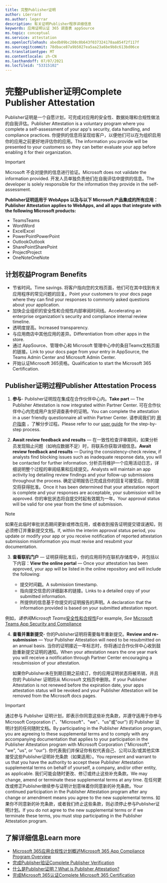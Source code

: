 ```yaml
---
title: 完整Publisher证明
author: LGerrard
ms.author: legerrar
description: 有关证明Publisher程序详细信息
keywords: 应用证明认证 365 调查表 appSource
ms.topic: conceptual
ms.service: attestation
ms.openlocfilehash: abedb09bc280c0b643f037324178aa854f2f117f
ms.sourcegitcommit: 78dbace87a9b5027ea5aa23a6be9b8c613bd06ce
ms.translationtype: MT
ms.contentlocale: zh-CN
ms.lasthandoff: 07/07/2021
ms.locfileid: "53315102"
---
```

# <a name="complete-publisher-attestation"></a><span data-ttu-id="6351f-104">完整Publisher证明</span><span class="sxs-lookup"><span data-stu-id="6351f-104">Complete Publisher Attestation</span></span>

<span data-ttu-id="6351f-105">Publisher证明是一个自愿计划，可完成对应用的安全性、数据处理和合规性做法的自我评估。</span><span class="sxs-lookup"><span data-stu-id="6351f-105">Publisher Attestation is a voluntary program where you complete a self-assessment of your app's security, data handling, and compliance practices.</span></span> <span data-ttu-id="6351f-106">你提供的信息将呈现给客户，以便他们可以在为组织启用你的应用之前更好地评估你的应用。</span><span class="sxs-lookup"><span data-stu-id="6351f-106">The information you provide will be presented to your customers so they can better evaluate your app before enabling it for their organization.</span></span> 

> [!IMPORTANT]
> <span data-ttu-id="6351f-107">Microsoft 不会对提供的信息进行验证。</span><span class="sxs-lookup"><span data-stu-id="6351f-107">Microsoft does not validate the information provided.</span></span> <span data-ttu-id="6351f-108">开发人员单独负责他们在自我评估中提供的信息。</span><span class="sxs-lookup"><span data-stu-id="6351f-108">The developer is solely responsible for the information they provide in the self-assessment.</span></span> 

<span data-ttu-id="6351f-109">**Publisher证明适用于 WebApps 以及与以下 Microsoft 产品集成的所有应用：**</span><span class="sxs-lookup"><span data-stu-id="6351f-109">**Publisher Attestation applies to WebApps, and all apps that integrate with the following Microsoft products:**</span></span>
- <span data-ttu-id="6351f-110">Teams</span><span class="sxs-lookup"><span data-stu-id="6351f-110">Teams</span></span>
- <span data-ttu-id="6351f-111">Word</span><span class="sxs-lookup"><span data-stu-id="6351f-111">Word</span></span>
- <span data-ttu-id="6351f-112">Excel</span><span class="sxs-lookup"><span data-stu-id="6351f-112">Excel</span></span>
- <span data-ttu-id="6351f-113">PowerPoint</span><span class="sxs-lookup"><span data-stu-id="6351f-113">PowerPoint</span></span> 
- <span data-ttu-id="6351f-114">Outlook</span><span class="sxs-lookup"><span data-stu-id="6351f-114">Outlook</span></span>
- <span data-ttu-id="6351f-115">SharePoint</span><span class="sxs-lookup"><span data-stu-id="6351f-115">SharePoint</span></span>
- <span data-ttu-id="6351f-116">Project</span><span class="sxs-lookup"><span data-stu-id="6351f-116">Project</span></span>
- <span data-ttu-id="6351f-117">OneNote</span><span class="sxs-lookup"><span data-stu-id="6351f-117">OneNote</span></span>


## <a name="program-benefits"></a><span data-ttu-id="6351f-118">计划权益</span><span class="sxs-lookup"><span data-stu-id="6351f-118">Program Benefits</span></span>
- <span data-ttu-id="6351f-119">节省时间。</span><span class="sxs-lookup"><span data-stu-id="6351f-119">Time savings.</span></span> <span data-ttu-id="6351f-120">将客户指向您的文档页面，他们可在其中找到有关应用程序的常见问题的回复。</span><span class="sxs-lookup"><span data-stu-id="6351f-120">Point your customers to your docs page where they can find your responses to commonly asked questions about your application.</span></span> 
- <span data-ttu-id="6351f-121">加快企业组织的安全性和合规性内部审阅时间线。</span><span class="sxs-lookup"><span data-stu-id="6351f-121">Accelerating an enterprise organization's security and compliance internal review timeline.</span></span>
- <span data-ttu-id="6351f-122">透明度提高。</span><span class="sxs-lookup"><span data-stu-id="6351f-122">Increased transparency.</span></span>
- <span data-ttu-id="6351f-123">与应用商店中其他应用的差异。</span><span class="sxs-lookup"><span data-stu-id="6351f-123">Differentiation from other apps in the store.</span></span> 
- <span data-ttu-id="6351f-124">通过 AppSource、管理中心和 Microsoft 管理中心中的条目Teams文档页面的链接。</span><span class="sxs-lookup"><span data-stu-id="6351f-124">Link to your docs page from your entry in AppSource, the Teams Admin Center and Microsoft Admin Center.</span></span> 
- <span data-ttu-id="6351f-125">开始认证Microsoft 365资格。</span><span class="sxs-lookup"><span data-stu-id="6351f-125">Qualification to start the Microsoft 365 Certification.</span></span>
 

## <a name="publisher-attestation-process"></a><span data-ttu-id="6351f-126">Publisher证明过程</span><span class="sxs-lookup"><span data-stu-id="6351f-126">Publisher Attestation Process</span></span>

1. <span data-ttu-id="6351f-127">**参与**- Publisher证明现在集成在合作伙伴中心内。</span><span class="sxs-lookup"><span data-stu-id="6351f-127">**Take part** — The Publisher Attestation is now integrated within Partner Center.</span></span> <span data-ttu-id="6351f-128">可在合作伙伴中心内完成用户友好调查表中的证明。</span><span class="sxs-lookup"><span data-stu-id="6351f-128">You can complete the attestation in a user friendly questionnaire all within Partner Center.</span></span> <span data-ttu-id="6351f-129">请参阅我们的 [用户指南](https://docs.microsoft.com/microsoft-365-app-certification/docs/userguide) ，了解分步过程。</span><span class="sxs-lookup"><span data-stu-id="6351f-129">Please refer to our [user guide](https://docs.microsoft.com/microsoft-365-app-certification/docs/userguide) for the step-by-step process.</span></span>

2. <span data-ttu-id="6351f-130">**Await review feedback and results** — 在一致性检查评审期间，如果分析员发现阻止问题（如响应数据不足）时，将联系你获取详细信息。</span><span class="sxs-lookup"><span data-stu-id="6351f-130">**Await review feedback and results** — During the consistency-check review, if analysts find blocking issues such as inadequate response data, you will be contacted for further information.</span></span> <span data-ttu-id="6351f-131">分析员将维护一个应用活动日志，详细说明整个过程的审阅结果和后续提交。</span><span class="sxs-lookup"><span data-stu-id="6351f-131">Analysts will maintain an app activity log detailing review findings and your follow-up submissions throughout the process.</span></span> <span data-ttu-id="6351f-132">确定证明报告已完成且你的回复可接受后，你的提交将获得批准。</span><span class="sxs-lookup"><span data-stu-id="6351f-132">Once it has been determined that your attestation report is complete and your responses are acceptable, your submission will be approved.</span></span> <span data-ttu-id="6351f-133">你的审批状态将自提交时起有效期为一年。</span><span class="sxs-lookup"><span data-stu-id="6351f-133">Your approval status will be valid for one year from the time of submission.</span></span>

> [!NOTE]
> <span data-ttu-id="6351f-134">如果在此临时审批状态期间更新或修改应用，或者收到报告证明提交错误通知，则必须修订并重新提交文档。</span><span class="sxs-lookup"><span data-stu-id="6351f-134">If, within the interim approval status period, you update or modify your app or you receive notification of reported attestation submission misinformation you must revise and resubmit your documentation.</span></span>

3. <span data-ttu-id="6351f-135">**查看联机门户** — 证明获得批准后，你的应用将列在联机存储库中，并包括以下内容：</span><span class="sxs-lookup"><span data-stu-id="6351f-135">**View the online portal** — Once your attestation has been approved, your app will be listed in the online repository and will include the following:</span></span>

   - <span data-ttu-id="6351f-136">提交时间戳。</span><span class="sxs-lookup"><span data-stu-id="6351f-136">A submission timestamp.</span></span>
   - <span data-ttu-id="6351f-137">指向提交信息的详细副本的链接。</span><span class="sxs-lookup"><span data-stu-id="6351f-137">Links to a detailed copy of your submitted information.</span></span>
   - <span data-ttu-id="6351f-138">所提供的信息基于你提交的证明报告的声明。</span><span class="sxs-lookup"><span data-stu-id="6351f-138">A declaration that the information provided is based on your submitted attestation report.</span></span>

<span data-ttu-id="6351f-139">例如，*请参阅Microsoft Teams*[安全性和合规性](../teams/teams-apps.md)</span><span class="sxs-lookup"><span data-stu-id="6351f-139">For example, *See* [Microsoft Teams App Security and Compliance](../teams/teams-apps.md)</span></span>

4. <span data-ttu-id="6351f-140">**查看并重新提交**- 你的Publisher证明将需要每年重新提交。</span><span class="sxs-lookup"><span data-stu-id="6351f-140">**Review and re-submission** — Your Publisher Attestation will need to be resubmitted on an annual basis.</span></span> <span data-ttu-id="6351f-141">当你的证明接近一年标志时，你将通过合作伙伴中心收到鼓励重新提交证明的通知。</span><span class="sxs-lookup"><span data-stu-id="6351f-141">When your attestation nears the one year mark you will receive a notification through Partner Center encouraging a resubmission of your attestation.</span></span> 

   <span data-ttu-id="6351f-142">如果你Publisher未在到期日期之前续订，你的应用证明状态将被吊销，并且你的 Publisher 证明将从 Microsoft 文档页中删除。</span><span class="sxs-lookup"><span data-stu-id="6351f-142">If your Publisher Attestation is not renewed before the expiration date, your apps attestation status will be revoked and your Publisher Attestation will be removed from the Microsoft docs pages.</span></span> 

>[!IMPORTANT]
><span data-ttu-id="6351f-143">通过参与 Publisher 证明计划，即表示你同意这些补充条款，并遵守适用于你参与 Microsoft Corporation ("、"Microsoft"、"we"、"us"或"our") 的 Publisher 证明计划的任何随附文档。</span><span class="sxs-lookup"><span data-stu-id="6351f-143">By participating in the Publisher Attestation program, you are agreeing to these supplemental terms and to comply with any accompanying documentation that applies to your participation in the Publisher Attestation program with Microsoft Corporation ("Microsoft", "we", "us", or "our").</span></span> <span data-ttu-id="6351f-144">你代表我们并保证你有权代表自己、公司以及/或其他实体接受这些Publisher证明补充条款（如果适用）。</span><span class="sxs-lookup"><span data-stu-id="6351f-144">You represent and warrant to us that you have the authority to accept these Publisher Attestation supplemental terms on behalf of yourself, a company, and/or other entity, as applicable.</span></span> <span data-ttu-id="6351f-145">我们可能会随时更改、修订或终止这些补充条款。</span><span class="sxs-lookup"><span data-stu-id="6351f-145">We may change, amend or terminate these supplemental terms at any time.</span></span> <span data-ttu-id="6351f-146">在任何更改或修正Publisher继续参与证明计划意味着你同意新的补充条款。</span><span class="sxs-lookup"><span data-stu-id="6351f-146">Your continued participation in the Publisher Attestation program after any change or amendment means you agree to the new supplemental terms.</span></span> <span data-ttu-id="6351f-147">如果你不同意新的补充条款，或者我们终止这些条款，则必须停止参与Publisher证明计划。</span><span class="sxs-lookup"><span data-stu-id="6351f-147">If you do not agree to the new supplemental terms or if we terminate these terms, you must stop participating in the Publisher Attestation program.</span></span>

## <a name="learn-more"></a><span data-ttu-id="6351f-148">了解详细信息</span><span class="sxs-lookup"><span data-stu-id="6351f-148">Learn more</span></span>

* [<span data-ttu-id="6351f-149">Microsoft 365应用合规性计划概述</span><span class="sxs-lookup"><span data-stu-id="6351f-149">Microsoft 365 App Compliance Program Overview</span></span>](~/overview.md)  
* [<span data-ttu-id="6351f-150">完成Publisher验证</span><span class="sxs-lookup"><span data-stu-id="6351f-150">Complete Publisher Verification</span></span>](https://docs.microsoft.com/azure/active-directory/develop/mark-app-as-publisher-verified)  
* [<span data-ttu-id="6351f-151">什么是Publisher证明？</span><span class="sxs-lookup"><span data-stu-id="6351f-151">What is Publisher Attestation?</span></span>](~/docs/enterprise-app-attestation-guide.md)  
* [<span data-ttu-id="6351f-152">完成Microsoft 365认证</span><span class="sxs-lookup"><span data-stu-id="6351f-152">Complete Microsoft 365 Certification</span></span>](~/docs/certification.md)
